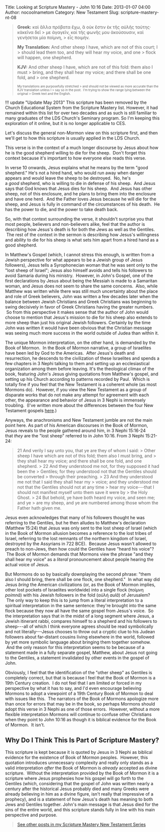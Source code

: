 Title: Looking at Scripture Mastery - John 10:16
Date: 2013-01-07 04:00
Author: nocoolnametom
Category: New Testament
Slug: scripture-mastery-nt-08

> **Greek:** καὶ ἄλλα πρόβατα ἔχω, ἃ οὐκ ἔστιν ἐκ τῆς αὐλῆς ταύτης·
> κἀκεῖνα δεῖ >  με ἀγαγεῖν, καὶ τῆς φωνῆς μου ἀκούσουσιν, καὶ γενήσεται μία ποίμνη, >  εἷς ποιμήν.
>
> **My Translation:** And other sheep I have, which are not of this
> court; I >  should lead them too, and they will hear my voice, and one >  flock will happen, one shepherd.
>
> **KJV:** And other sheep I have, which are not of this fold: them also
> I must >  bring, and they shall hear my voice; and there shall be one fold,
> and >  one shepherd.<!--more-->
>
> <span style="font-size: x-small;">My translations are purposefully
> stretched >  and should not be viewed as more accurate than the KJV translation
> unless I >  say so in the post.  I'm trying to show the range lying between the
> original >  Greek text and the English.</span>

!!! update "Update May 2013"
    This scripture has been removed by the Church Educational System from
    the Scripture Mastery list. However, it had remained within this list for
    over two decades and as such is still familiar to many graduates of the LDS
    Church's Seminary program. So I'm keeping this exploration of it online, but it
    is no longer applicable to CES.

Let's discuss the general non-Mormon view on this scripture first, and
then we'll get to how this scripture is usually applied in the LDS Church.

This verse is in the context of a much longer discourse by Jesus about
how he is the good shepherd willing to die for the sheep.  Don't forget this
context because it's important to how everyone else reads this verse.

In verse 10 onwards, Jesus explains what he means by the term "good
shepherd." He's not a hired hand, who would run away when danger appears and would
leave the sheep to be destroyed.  No, he's a *good* shepherd, who is willing
to die in defense of his sheep.  And Jesus says that God knows that Jesus dies
for his sheep.  And Jesus has other sheep, not of this enclosure, and he plans
to bring them into the enclosure and have one herd.  And the Father loves Jesus
because he will die for the sheep, and Jesus is fully in command of the
circumstances of his death.  He has the power to die, and the power to take death back.

So, with that context surrounding the verse, it shouldn't surprise you
that most people, believers and non-believers alike, feel that the author is
describing how Jesus's death is for both the Jews as well as the Gentiles.  The
rest of the context in the sermon is describing how Jesus's willingness and ability
to die for his sheep is what sets him apart from a hired hand as a good
shepherd.

In Matthew's Gospel (which, I cannot stress this enough, is written from
a Jewish perspective for what appears to be a Jewish group of Jesus
followers), Jesus tells a Syrophonecian woman that he was sent only to the "lost
sheep of Israel"; Jesus also himself avoids and tells his followers to avoid
Samaria during his ministry.  However, in John's Gospel, one of the first
declarations by Jesus about being the Messiah is made to a Samaritan woman, and
Jesus does not seem to share the same concerns.  Also, while Matthew was written
while there was still much uncertainty about the place and role of Greek
believers, John was written a few decades later when the balance between Jewish
Christians and Greek Christians was beginning to swing decisively in favor of
Greek Christians having the greater numbers.  So from this perspective it
makes sense that the author of John would choose to mention that Jesus's mission to
die for his sheep also extends to more sheep than just his original Jewish
followers. Certainly by the time John was written it would have been obvious that
the Christian message was seeing much more success in the world outside of
Judea than within it.

The unique Mormon interpretation, on the other hand, is demanded by the
Book of Mormon.  In the Book of Mormon narrative, a group of Israelites have
been led by God to the Americas.  After Jesus's death and resurrection, he descends
to the civilization of these Israelites and spends a few chapters in 3 Nephi
talking to them and setting up an ecclesiastical organization among them before
leaving. It's the theological climax of the book, featuring John's Jesus giving quotations from Matthew's gospel, and setting up his Church according
to patterns recorded by Paul.  Which is totally fine if you feel that the
New Testament is a coherent whole (as most Mormons do).  However, if you
view the New Testament as a group of disparate works that do not make any
attempt for agreement with each other, the appearance and behavior of Jesus in 3
Nephi is immensely troubling.  (I've written more about the differences between
the four New Testament gospels [here][].)

Anyways, the anachronisms and New Testament jumble are not the main
point here. As part of his American discourses in the Book of Mormon, Jesus reveals
to the people gathered around him, in 3 Nephi 15:16-24 that *they* are the
"lost sheep" referred to in John 10:16. From 3 Nephi 15:21-24:

> <span>21</span> And verily I say unto you, that ye are they of whom I
> said: >  Other sheep I have which are not of this fold; them also I must
> bring, and >  they shall hear my voice; and there shall be one fold, and one
> shepherd. >  <span>22</span> And they understood me not, for they supposed it had
> been the >  Gentiles; for they understood not that the Gentiles should be
> converted >  through their preaching. >  <span>23</span> And they understood me not that I said they shall
> hear my >  voice; and they understood me not that the Gentiles should not at any
> time >  hear my voice---that I should not manifest myself unto them save it
> were by >  the Holy Ghost. >  <span>24</span> But behold, ye have both heard my voice, and seen me;
> and ye >  are my sheep, and ye are numbered among those whom the Father hath
> given me.

Jesus even acknowledges that many of his followers thought he was
referring to the Gentiles, but he then alludes to Matthew's declaration (Matthew
15:24) that Jesus was only sent to the lost sheep of Israel (which in the Book of
Mormon allusion becomes a reference to the lost tribes of Israel, referring to
the lost remnants of the northern kingdom of Israel, destroyed by the Assyrians
in 722 BCE).  Because Jesus wasn't allowed to preach to non-Jews, then how
could the Gentiles have "heard his voice"?  The Book of Mormon demands that
Mormons view the phrase "and they shall hear my voice" as a *literal* pronouncement
about people hearing the actual voice of Jesus.

But Mormons do so by basically downplaying the second phrase: "them also
I should bring, there shall be one flock, one shepherd."  In what way did
Jesus *bring* the American civilizations (or, as the Book of Mormon implies,
other lost pockets of Israelites worldwide) into a single flock (ποίμνη
*poímnā*) with his Jewish followers in the fold (αὐλή *aulā*) of Jerusalem?  The only
way to keep this is to jump from a literal interpretation to a spiritual
interpretation in the same sentence: they're brought into the same flock because they
now all have the same gospel from Jesus's voice.  So the interpretation says
that in the midst of a long segment where Jesus, a Jewish itinerant rabbi, compares
himself to a shepherd and his followers to sheep---all of which I think
everyone agrees should be read symbolically and not literally---Jesus chooses to throw
out a cryptic clue to his Judean followers about far-distant cousins living
elsewhere in the world, followed by yet more symbolic language about bringing
them together somehow.  And the only reason for this interpretation seems to
be because of a statement made in a fully separate gospel, Matthew, about
Jesus not going to the Gentiles, a statement invalidated by other events in the
gospel of John.

Obviously, I feel that the identification of the "other sheep" as
Gentiles is completely correct, but that is because I feel that the Book of Mormon
is a 19th Century creation.  I do not feel that I am limited or forced in my
perspective by what it has to say, and I'd even encourage believing Mormons to
adopt a viewpoint of a 19th Century Book of Mormon to deal with issues like
this.  The narrators of the Book of Mormons apologize more than once for errors
that may be in the book, so perhaps Mormons should adopt this verse in 3 Nephi as
one of those errors.  However, without a more flexible interpretation Mormons
will continue to confuse other Christians when they point to John 10:16 as
though it is biblical evidence for the Book of Mormon.  It isn't.

Why Do I Think This Is Part of Scripture Mastery?
-------------------------------------------------

This scripture is kept because it is quoted by Jesus in 3 Nephi as
biblical evidence for the existence of Book of Mormon peoples.  However, this
quotation introduces unnecessary complexity and really only stands as a valid interpretation *after* the Book of Mormon is *already* accepted as
divine scripture.  Without the interpretation provided by the Book of Mormon
it is a scripture where Jesus prophesies how his gospel will go forth to the
Gentiles (which, considering that the gospel of John was written nearly a
century after the historical Jesus probably died and many Greeks were already
believing in him as a divine figure, isn't really that impressive of a prophecy), and is
a statement of how Jesus's death has meaning to both Jews and Gentiles
together. John's main message is that Jesus died for the sins of the entire
world, and this scripture stands fully in line with his main perspective and
purpose.

> [See other posts in my Scripture Mastery New Testament Series][]

  [here]: |filename|the-gospels.md "The Gospels"
  [See other posts in my Scripture Mastery New Testament Series]: |filename|scripture-mastery-new-testament.md "Scripture Mastery: New Testament"
